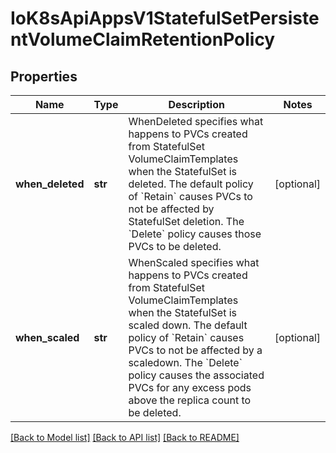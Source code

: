 # IoK8sApiAppsV1StatefulSetPersistentVolumeClaimRetentionPolicy

## Properties
Name | Type | Description | Notes
------------ | ------------- | ------------- | -------------
**when_deleted** | **str** | WhenDeleted specifies what happens to PVCs created from StatefulSet VolumeClaimTemplates when the StatefulSet is deleted. The default policy of &#x60;Retain&#x60; causes PVCs to not be affected by StatefulSet deletion. The &#x60;Delete&#x60; policy causes those PVCs to be deleted. | [optional] 
**when_scaled** | **str** | WhenScaled specifies what happens to PVCs created from StatefulSet VolumeClaimTemplates when the StatefulSet is scaled down. The default policy of &#x60;Retain&#x60; causes PVCs to not be affected by a scaledown. The &#x60;Delete&#x60; policy causes the associated PVCs for any excess pods above the replica count to be deleted. | [optional] 

[[Back to Model list]](../README.md#documentation-for-models) [[Back to API list]](../README.md#documentation-for-api-endpoints) [[Back to README]](../README.md)


